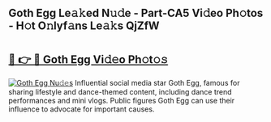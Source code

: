 ## Goth Egg Le𝚊𝚔ed N𝚞𝚍e - Part-CA5 Vi𝚍eo Ph𝚘tos - H𝚘t O𝚗lyf𝚊ns Le𝚊𝚔s QjZfW

# <h2><a href="http://hfetxg6.feru.top/?c=Goth+Egg">🔗 👉 🔴 Goth Egg Vi𝚍𝚎o Ph𝚘t𝚘𝚜</a></h2>

[![Goth Egg Nu𝚍𝚎s](https://i.imgur.com/0TWrTi3.gif)](http://hfetxg6.feru.top/?c=Goth+Egg)
Influential social media star Goth Egg, famous for sharing lifestyle and dance-themed content, including dance trend performances and mini vlogs. Public figures Goth Egg can use their influence to advocate for important causes. 
